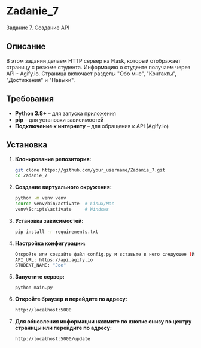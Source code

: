 # Zadanie_7
Задание 7. Создание API

## Описание
В этом задании делаем HTTP сервер на Flask, который отображает страницу с резюме студента. 
Информацию о студенте получаем через API - Agify.io.
Страница включает разделы "Обо мне", "Контакты", "Достижения" и "Навыки".

## Требования
- **Python 3.8+** – для запуска приложения
- **pip** – для установки зависимостей
- **Подключение к интернету** – для обращения к API (Agify.io)

## Установка

1. **Клонирование репозитория:**
   ```bash
   git clone https://github.com/your_username/Zadanie_7.git
   cd Zadanie_7

2. **Создание виртуального окружения:**
   ```bash
   python -m venv venv
   source venv/bin/activate  # Linux/Mac
   venv\Scripts\activate     # Windows


3. **Установка зависимостей:**
   ```bash
   pip install -r requirements.txt
   
4. **Настройка конфигурации:**
   ```bash
   Откройте или создайте файл config.py и вставьте в него следующее (Имя и ссылку на API можно менять на своё усмотрение):
   API_URL: https://api.agify.io
   STUDENT_NAME: "Joe"

5. **Запустите сервер:**
   ```bash
   python main.py

6. **Откройте браузер и перейдите по адресу:**
   ```bash
   http://localhost:5000

7. **Для обновления информации нажмите по кнопке снизу по центру страницы или перейдите по адресу:**
   ```bash
   http://localhost:5000/update
